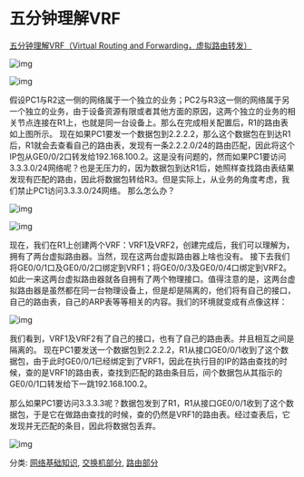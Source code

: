 # 五分钟理解VRF

[五分钟理解VRF（Virtual Routing and Forwarding，虚拟路由转发）](https://www.cnblogs.com/grhack/p/13981378.html)

![img](https://img-blog.csdnimg.cn/20190301110350669.PNG?x-oss-process=image/watermark,type_ZmFuZ3poZW5naGVpdGk,shadow_10,text_aHR0cHM6Ly9ibG9nLmNzZG4ubmV0L0thbmd5dWNoZW5n,size_16,color_FFFFFF,t_70)

 

![img](https://img-blog.csdnimg.cn/20190301110855304.gif)

假设PC1与R2这一侧的网络属于一个独立的业务；PC2与R3这一侧的网络属于另一个独立的业务，由于设备资源有限或者其他方面的原因，这两个独立的业务的相关节点连接在R1上，也就是同一台设备上。那么在完成相关配置后，R1的路由表如上图所示。
现在如果PC1要发一个数据包到2.2.2.2，那么这个数据包在到达R1后，R1就会去查看自己的路由表，发现有一条2.2.2.0/24的路由匹配，因此将这个IP包从GE0/0/2口转发给192.168.100.2。这是没有问题的，然而如果PC1要访问3.3.3.0/24网络呢？也是无压力的，因为数据包到达R1后，她照样查找路由表结果发现有匹配的路由，因此将数据包转给R3。但是实际上，从业务的角度考虑，我们禁止PC1访问3.3.3.0/24网络。
那么怎么办？

![img](https://img-blog.csdnimg.cn/20190301110351539.PNG?x-oss-process=image/watermark,type_ZmFuZ3poZW5naGVpdGk,shadow_10,text_aHR0cHM6Ly9ibG9nLmNzZG4ubmV0L0thbmd5dWNoZW5n,size_16,color_FFFFFF,t_70)

![img](https://img-blog.csdnimg.cn/2019030111115184.gif)

现在，我们在R1上创建两个VRF：VRF1及VRF2，创建完成后，我们可以理解为，拥有了两台虚拟路由器。当然，现在这两台虚拟路由器上啥也没有。
接下去我们将GE0/0/1口及GE0/0/2口绑定到VRF1；将GE0/0/3及GE0/0/4口绑定到VRF2。如此一来这两台虚拟路由器就各自拥有了两个物理接口。值得注意的是，这两台虚拟路由器是虽然都在同一台物理设备上，但是却是隔离的，他们将有自己的接口，自己的路由表，自己的ARP表等等相关的内容。我们的环境就变成有点像这样：

 

 ![img](https://img-blog.csdnimg.cn/20190301111226761.gif)

我们看到，VRF1及VRF2有了自己的接口，也有了自己的路由表。并且相互之间是隔离的。
现在PC1要发送一个数据包到2.2.2.2，R1从接口GE0/0/1收到了这个数据包，由于此时GE0/0/1已经绑定到了VRF1，因此在执行目的IP的路由查找的时候，查的是VRF1的路由表，查找到匹配的路由条目后，间个数据包从其指示的GE0/0/1口转发给下一跳192.168.100.2。

那么如果PC1要访问3.3.3.3呢？数据包发到了R1，R1从接口GE0/0/1收到了这个数据包，于是它在做路由查找的时候，查的仍然是VRF1的路由表。经过查表后，它发现并无匹配的条目，因此将数据包丢弃。

 ![img](https://img-blog.csdnimg.cn/20190301111315435.gif)

分类: [网络基础知识](https://www.cnblogs.com/grhack/category/1576983.html), [交换机部分](https://www.cnblogs.com/grhack/category/1863975.html), [路由部分](https://www.cnblogs.com/grhack/category/1863976.html)
